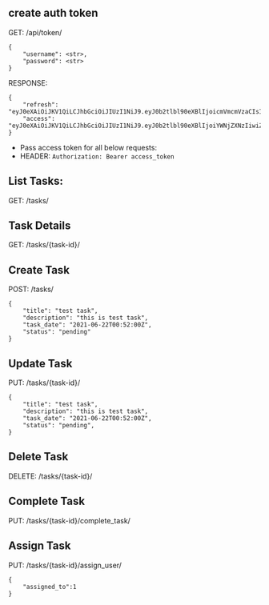 ## create auth token
GET:  /api/token/
```
{
    "username": <str>, 
    "password": <str>
}
```

RESPONSE: 
```
{
    "refresh": "eyJ0eXAiOiJKV1QiLCJhbGciOiJIUzI1NiJ9.eyJ0b2tlbl90eXBlIjoicmVmcmVzaCIsImV4cCI6MTYyNDQyNTE1MCwianRpIjoiNzQzMzAyNDM3ODkzNGVhZmJiZDU2Mjg5OWZjMTU3ODQiLCJ1c2VyX2lkIjoxfQ.L2MTJOCAabOjknxHV1nFo7uO2BmG3SZkwTNK2BqIOuo",
    "access": "eyJ0eXAiOiJKV1QiLCJhbGciOiJIUzI1NiJ9.eyJ0b2tlbl90eXBlIjoiYWNjZXNzIiwiZXhwIjoxNjI0MzM5MDUwLCJqdGkiOiJiMzg0ZGM1MjU5MWI0ZmQ2ODNlZDA5MTMyYjMwNzNhYyIsInVzZXJfaWQiOjF9.Ls0PcH4xSQ8t9O5mZQmJsbMCWMDvEG35OGKmmaYt958"
}
```


* Pass access token for all below requests:
* HEADER: `Authorization: Bearer access_token`


## List Tasks:
GET: /tasks/

## Task Details
GET: /tasks/{task-id}/

## Create Task
POST: /tasks/
```
{
    "title": "test task",
    "description": "this is test task",
    "task_date": "2021-06-22T00:52:00Z",
    "status": "pending"
}
```

## Update Task
PUT: /tasks/{task-id}/
```
{
    "title": "test task",
    "description": "this is test task",
    "task_date": "2021-06-22T00:52:00Z",
    "status": "pending",
}
```

## Delete Task
DELETE: /tasks/{task-id}/

## Complete Task
PUT: /tasks/{task-id}/complete_task/

## Assign Task
PUT: /tasks/{task-id}/assign_user/
```
{
	"assigned_to":1
}
```




